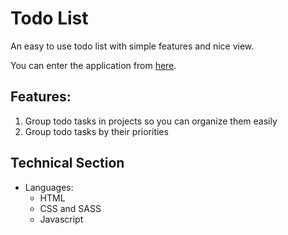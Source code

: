 # Todo List

An easy to use todo list with simple features and nice view.

You can enter the application from [here](https://mohtermanini.github.io/Todos/).

## Features:
1. Group todo tasks in projects so you can organize them easily
2. Group todo tasks by their priorities

## Technical Section
* Languages:
    * HTML
    * CSS and SASS
    * Javascript
